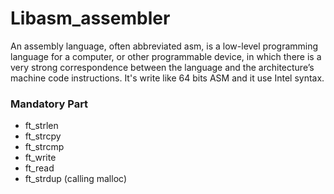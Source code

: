 # Libasm_assembler

An assembly language, often abbreviated asm, is a low-level programming language for a computer, or other programmable device, in which there is a very strong correspondence between the language and the architecture’s machine code instructions. It's write like 64 bits ASM and it use Intel syntax.

### Mandatory Part

* ft_strlen
* ft_strcpy
* ft_strcmp
* ft_write
* ft_read
* ft_strdup (calling malloc)
